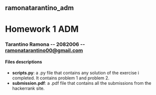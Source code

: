 ## ramonatarantino_adm
# **Homework 1 ADM** 
### Tarantino Ramona -- 2082006 -- ramonatarantino00@gmail.com 
#### **Files descriptions**
- **scripts.py**: 
a .py file that contains any solution of the exercise i completed. It contains problem 1 and problem 2. 
- **submission.pdf**: a .pdf file that contains all the submissions from the hackerrank site. 
